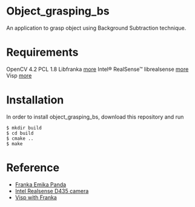 # Object_grasping_bs

An application to grasp object using Background Subtraction technique.

# Requirements
OpenCV 4.2
PCL 1.8
Libfranka [more](https://github.com/frankaemika/libfranka)
Intel® RealSense™ librealsense [more](https://github.com/IntelRealSense/librealsense)
Visp [more](https://github.com/lagadic/visp)

# Installation
In order to install object_grasping_bs, download this repository and run

```shell
$ mkdir build
$ cd build
$ cmake ..
$ make
```
# Reference
* [Franka Emika Panda](https://frankaemika.github.io/docs/)
* [Intel Realsense D435 camera](https://www.intelrealsense.com/depth-camera-d435/)
* [Visp with Franka](https://visp-doc.inria.fr/doxygen/visp-daily/tutorial-franka-pbvs.html)
